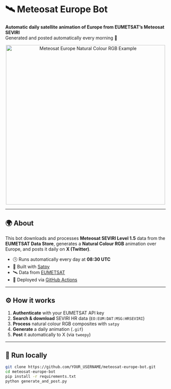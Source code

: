 # 🛰️ Meteosat Europe Bot

**Automatic daily satellite animation of Europe from EUMETSAT’s Meteosat SEVIRI**  
Generated and posted automatically every morning 🌅

<p align="center">
  <img src="docs/example.gif" width="500" alt="Meteosat Europe Natural Colour RGB Example">
</p>

---

## 🌍 About

This bot downloads and processes **Meteosat SEVIRI Level 1.5** data from the **EUMETSAT Data Store**, generates a **Natural Colour RGB** animation over Europe, and posts it daily on **X (Twitter)**.

- 🕓 Runs automatically every day at **08:30 UTC**
- 🧠 Built with [Satpy](https://satpy.readthedocs.io/)
- 🛰️ Data from [EUMETSAT](https://www.eumetsat.int/)
- 🤖 Deployed via [GitHub Actions](https://github.com/features/actions)

---

## ⚙️ How it works

1. **Authenticate** with your EUMETSAT API key  
2. **Search & download** SEVIRI HR data (`EO:EUM:DAT:MSG:HRSEVIRI`)  
3. **Process** natural colour RGB composites with `satpy`  
4. **Generate** a daily animation (`.gif`)  
5. **Post** it automatically to X (via `tweepy`)

---

## 🚀 Run locally

```bash
git clone https://github.com/YOUR_USERNAME/meteosat-europe-bot.git
cd meteosat-europe-bot
pip install -r requirements.txt
python generate_and_post.py
